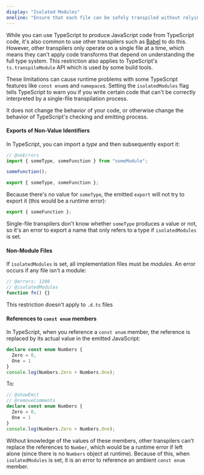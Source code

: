 ```yaml
---
display: "Isolated Modules"
oneline: "Ensure that each file can be safely transpiled without relying on other imports"
---
```


While you can use TypeScript to produce JavaScript code from TypeScript code, it's also common to use other transpilers such as [Babel](https://babeljs.io) to do this.
However, other transpilers only operate on a single file at a time, which means they can't apply code transforms that depend on understanding the full type system.
This restriction also applies to TypeScript's `ts.transpileModule` API which is used by some build tools.

These limitations can cause runtime problems with some TypeScript features like `const enum`s and `namepace`s.
Setting the `isolatedModules` flag tells TypeScript to warn you if you write certain code that can't be correctly interpreted by a single-file transpilation process.

It does not change the behavior of your code, or otherwise change the behavior of TypeScript's checking and emitting process.

#### Exports of Non-Value Identifiers

In TypeScript, you can import a _type_ and then subsequently export it:

```ts twoslash
// @noErrors
import { someType, someFunction } from "someModule";

someFunction();

export { someType, someFunction };
```

Because there's no value for `someType`, the emitted `export` will not try to export it (this would be a runtime error):

```js
export { someFunction };
```

Single-file transpilers don't know whether `someType` produces a value or not, so it's an error to export a name that only refers to a type if `isolatedModules` is set.

#### Non-Module Files

If `isolatedModules` is set, all implementation files must be _modules_.
An error occurs if any file isn't a module:

```ts twoslash
// @errors: 1208
// @isolatedModules
function fn() {}
```

This restriction doesn't apply to `.d.ts` files

#### References to `const enum` members

In TypeScript, when you reference a `const enum` member, the reference is replaced by its actual value in the emitted JavaScript:

```ts twoslash
declare const enum Numbers {
  Zero = 0,
  One = 1
}
console.log(Numbers.Zero + Numbers.One);
```

To:

```ts twoslash
// @showEmit
// @removeComments
declare const enum Numbers {
  Zero = 0,
  One = 1
}
console.log(Numbers.Zero + Numbers.One);
```

Without knowledge of the values of these members, other transpilers can't replace the references to `Number`, which would be a runtime error if left alone (since there is no `Numbers` object at runtime).
Because of this, when `isolatedModules` is set, it is an error to reference an ambient `const enum` member.
